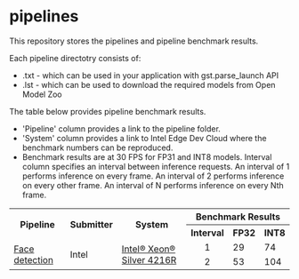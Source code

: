 # pipelines

This repository stores the pipelines and pipeline benchmark results.

Each pipeline directotry consists of:
* .txt - which can be used in your application with gst.parse_launch API
* .lst - which can be used to download the required models from Open Model Zoo 

The table below provides pipeline benchmark results. 
* 'Pipeline' column provides a link to the pipeline folder. 
* 'System' column provides a link to Intel Edge Dev Cloud where the benchmark numbers can be reproduced.
* Benchmark results are at 30 FPS for FP31 and INT8 models. Interval column specifies an interval between inference requests. An interval of 1 performs inference on every frame. An interval of 2 performs inference on every other frame. An interval of N performs inference on every Nth frame.

<table>
    <tr>
        <th rowspan=2>Pipeline</th>
        <th rowspan=2>Submitter</th>
        <th rowspan=2>System</th>
        <th align=center, colspan=3>Benchmark Results</th>
    </tr>
        <th aligh=left>Interval</th>
        <th align=left>FP32</th>
        <th align=left>INT8</th>
    </tr>
    <tr>
        <td rowspan=2><a href=https://gitlab.devtools.intel.com/video-analytics/gst-video-analytics/-/tree/master/samples%2Fgst_launch%2Fface_detection_and_classification>Face detection</a></td>
        <td rowspan=2>Intel</td>
        <td rowspan=2><a href=https://software.intel.com/en-us/devcloud/edge>Intel&reg; Xeon&reg; Silver 4216R</a></td>
        <td align=center>1</td>
        <td>29</td>
        <td>74</td>
    </tr>
    <tr>
        <td align=center>2</td>
        <td>53</td>
        <td>104</td>
    </tr>
</table>